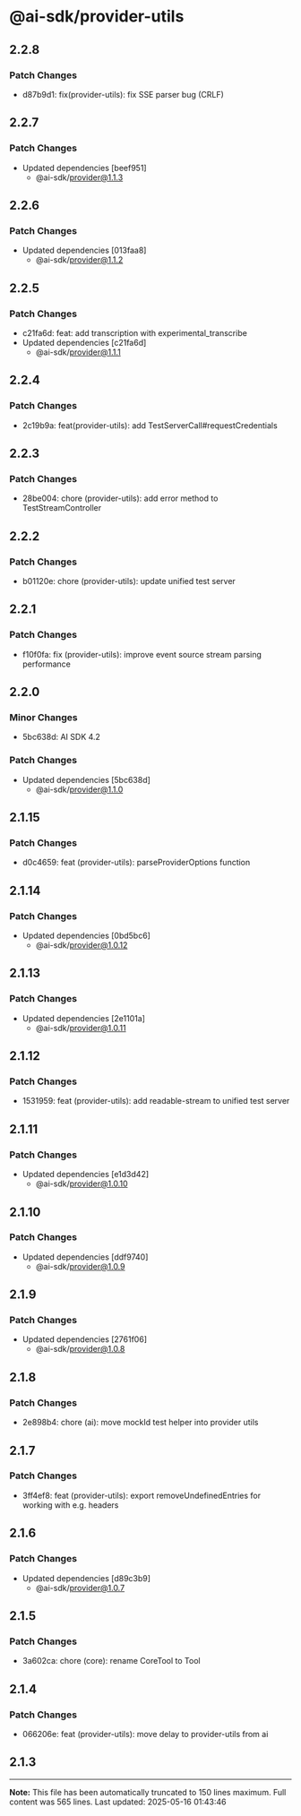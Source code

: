 # @ai-sdk/provider-utils

## 2.2.8

### Patch Changes

- d87b9d1: fix(provider-utils): fix SSE parser bug (CRLF)

## 2.2.7

### Patch Changes

- Updated dependencies [beef951]
  - @ai-sdk/provider@1.1.3

## 2.2.6

### Patch Changes

- Updated dependencies [013faa8]
  - @ai-sdk/provider@1.1.2

## 2.2.5

### Patch Changes

- c21fa6d: feat: add transcription with experimental_transcribe
- Updated dependencies [c21fa6d]
  - @ai-sdk/provider@1.1.1

## 2.2.4

### Patch Changes

- 2c19b9a: feat(provider-utils): add TestServerCall#requestCredentials

## 2.2.3

### Patch Changes

- 28be004: chore (provider-utils): add error method to TestStreamController

## 2.2.2

### Patch Changes

- b01120e: chore (provider-utils): update unified test server

## 2.2.1

### Patch Changes

- f10f0fa: fix (provider-utils): improve event source stream parsing performance

## 2.2.0

### Minor Changes

- 5bc638d: AI SDK 4.2

### Patch Changes

- Updated dependencies [5bc638d]
  - @ai-sdk/provider@1.1.0

## 2.1.15

### Patch Changes

- d0c4659: feat (provider-utils): parseProviderOptions function

## 2.1.14

### Patch Changes

- Updated dependencies [0bd5bc6]
  - @ai-sdk/provider@1.0.12

## 2.1.13

### Patch Changes

- Updated dependencies [2e1101a]
  - @ai-sdk/provider@1.0.11

## 2.1.12

### Patch Changes

- 1531959: feat (provider-utils): add readable-stream to unified test server

## 2.1.11

### Patch Changes

- Updated dependencies [e1d3d42]
  - @ai-sdk/provider@1.0.10

## 2.1.10

### Patch Changes

- Updated dependencies [ddf9740]
  - @ai-sdk/provider@1.0.9

## 2.1.9

### Patch Changes

- Updated dependencies [2761f06]
  - @ai-sdk/provider@1.0.8

## 2.1.8

### Patch Changes

- 2e898b4: chore (ai): move mockId test helper into provider utils

## 2.1.7

### Patch Changes

- 3ff4ef8: feat (provider-utils): export removeUndefinedEntries for working with e.g. headers

## 2.1.6

### Patch Changes

- Updated dependencies [d89c3b9]
  - @ai-sdk/provider@1.0.7

## 2.1.5

### Patch Changes

- 3a602ca: chore (core): rename CoreTool to Tool

## 2.1.4

### Patch Changes

- 066206e: feat (provider-utils): move delay to provider-utils from ai

## 2.1.3


---

**Note:** This file has been automatically truncated to 150 lines maximum.
Full content was 565 lines. Last updated: 2025-05-16 01:43:46
